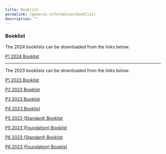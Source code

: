 ```yaml
---
title: Booklist
permalink: /general-information/booklist/
description: ""
---
```

### Booklist

The 2024 booklists can be downloaded from the links below:

 
 [P1 2024 Booklist](/files/GeneralInfo_Booklist2024_P1.pdf)
 
 
 ____

The 2023 booklists can be downloaded from the links below:

 
 [P1 2023 Booklist](/files/GeneralInfo_Booklist2023_P1.pdf)
 
 [P2 2023 Booklist](/files/Pri%202%20Booklist.pdf)
 
 [P3 2023 Booklist](/files/Pri%203%20%20Booklist.pdf)
 
 [P4 2023 Booklist](/files/Pri%204%20Booklist.pdf)
 
 [P5 2023 (Standard) Booklist](/files/Standard%20-%20Pri%205%20Booklist.pdf)
 
 [P5 2023 (Foundation) Booklist](/files/Foundation%20-%20Pri%205%20Booklist.pdf)
 
 [P6 2023 (Standard) Booklist](/files/Standard%20-%20Pri%206%20Booklist.pdf)
 
 [P6 2023 (Foundation) Booklist](/files/Foundation%20-%20Pri%206%20Booklist.pdf)
